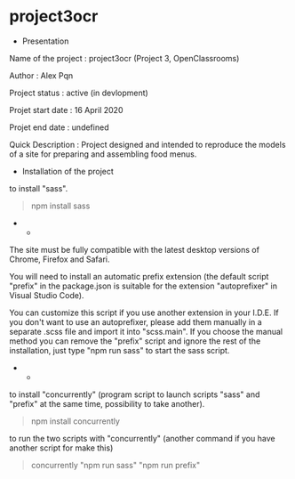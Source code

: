 # project3ocr

* Presentation

Name of the project : project3ocr (Project 3, OpenClassrooms)

Author : Alex Pqn

Project status : active (in devlopment)

Projet start date : 16 April 2020

Projet end date : undefined

Quick Description : Project designed and intended to reproduce the models of a site for preparing and assembling food menus.



* Installation of the project

to install "sass".
> npm install sass

- -
The site must be fully compatible with the latest desktop versions of Chrome, Firefox and Safari.

You will need to install an automatic prefix extension (the default script "prefix" in the package.json is suitable for the extension "autoprefixer" in Visual Studio Code). 

You can customize this script if you use another extension in your I.D.E.
If you don't want to use an autoprefixer, please add them manually in a separate .scss file and import it into "scss.main". 
If you choose the manual method you can remove the "prefix" script and ignore the rest of the installation, just type "npm run sass" to start the sass script.
- -

to install "concurrently" (program script to launch scripts "sass" and "prefix" at the same time, possibility to take another).
> npm install concurrently

to run the two scripts with "concurrently" (another command if you have another script for make this)
> concurrently "npm run sass" "npm run prefix"
